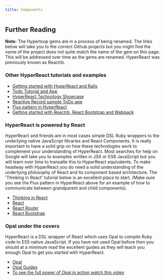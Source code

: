 ```yaml
---
title: Components
---
```

## Further Reading

**Note:** The Hyperloop gems are in a process of being renamed. The links below will take you to the correct Github projects but you might find the name of the project does not quite match the name of the gem on this page. This will be addressed over time as the gems are renamed. HyperReact was previously known as Reactrb.

### Other HyperReact tutorials and examples
+ [Getting started with HyperReact and Rails](https://github.com/loicboutet/reactrb_tutorial)
+ [Todo Tutorial and App](https://github.com/reactrb/todo-tutorial)
+ [HyperReact Technology Showcase](https://github.com/barriehadfield/reactrb-showcase)
+ [Reactive Record sample ToDo app](https://github.com/loicboutet/reactivetodo)
+ [Flux pattern in HyperReact](https://github.com/reactrb/reactrb.github.io/wiki/Sending-data-from-deeply-nested-components)
+ [Getting started with Reactrb, React Bootstrap and Webpack](https://github.com/fkchang/getting-started-reactrb-webpack)

### HyperReact is powered by React

HyperReact and friends are in most cases simple DSL Ruby wrappers to the underlying native JavaScript libraries and React Components. It is really important to have a solid grip on how these technologies work to complement your understanding of HyperReact. Most searches for help on Google will take you to examples written in JSX or ES6 JavaScript but you will learn over time to transalte this to HyperReact equivalents. To make headway with HyperReact you do need a solid understanding of the underlying philosophy of React and its component based architecture. The 'Thinking in React' tutorial below is an excellent place to start. (Make sure you see the Flux pattern in HyperReact above for an example of how to communicate between grandparent and child components).   

+ [Thinking in React](https://facebook.github.io/react/docs/thinking-in-react.html)
+ [React](https://facebook.github.io/react/docs/getting-started.html)
+ [React Router](https://github.com/reactjs/react-router)
+ [React Bootstrap](https://react-bootstrap.github.io/)

### Opal under the covers

HyperReact is a DSL wrapper of React which uses Opal to compile Ruby code to ES5 native JavaScript. If you have not used Opal before then you should at a minimum read the excellent guides as they will teach you enough Opal to get you started with HyperReact.

+ [Opal](http://opalrb.org/)
+ [Opal Guides](http://opalrb.org/docs/guides/v0.9.2/index.html)
+ [To see the full power of Opal in action watch this video](https://www.youtube.com/watch?v=vhIrrlcWphU)
